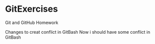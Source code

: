 # GitExercises
Git and GitHub Homework

Changes to creat conflict in GitBash
Now i should have some conflict in GitBash